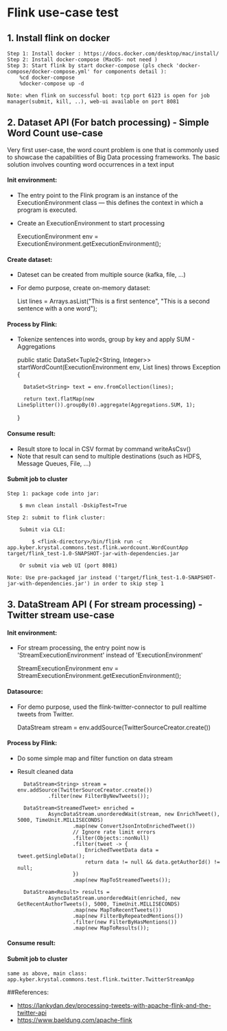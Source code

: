 # Flink use-case test
## 1. Install flink on docker
    Step 1: Install docker : https://docs.docker.com/desktop/mac/install/
    Step 2: Install docker-compose (MacOS- not need )
    Step 3: Start flink by start docker-compose (pls check 'docker-compose/docker-compose.yml' for components detail ):
        %cd docker-compose
        %docker-compose up -d

    Note: when flink on successful boot: tcp port 6123 is open for job manager(submit, kill, ..), web-ui available on port 8081  
## 2. Dataset API (For batch processing) - Simple Word Count use-case
Very first user-case, the word count problem is one that is commonly used to showcase the capabilities of Big Data processing frameworks. The basic solution involves counting word occurrences in a text input
#### Init environment:
- The entry point to the Flink program is an instance of the ExecutionEnvironment class — this defines the context in which a program is executed.
- Create an ExecutionEnvironment to start processing
 

    ExecutionEnvironment env = ExecutionEnvironment.getExecutionEnvironment();

#### Create dataset:

- Dateset can be created from multiple source (kafka, file, ...)
- For demo purpose, create on-memory dataset:


    List<String> lines = Arrays.asList("This is a first sentence", "This is a second sentence with a one word");
        
#### Process by Flink:

- Tokenize sentences into words, group by key and apply SUM - Aggregations


    public static DataSet<Tuple2<String, Integer>> startWordCount(ExecutionEnvironment env, List<String> lines) throws Exception {
        
        DataSet<String> text = env.fromCollection(lines);

        return text.flatMap(new LineSplitter()).groupBy(0).aggregate(Aggregations.SUM, 1);

    }
    
#### Consume result:

- Result store to local in CSV format by command writeAsCsv()
- Note that result can send to multiple destinations (such as HDFS, Message Queues, File, ...)

#### Submit job to cluster
    Step 1: package code into jar:

        $ mvn clean install -DskipTest=True

    Step 2: submit to flink cluster:

        Submit via CLI: 

            $ <flink-directory>/bin/flink run -c app.kyber.krystal.commons.test.flink.wordcount.WordCountApp target/flink_test-1.0-SNAPSHOT-jar-with-dependencies.jar

        Or submit via web UI (port 8081)

    Note: Use pre-packaged jar instead ('target/flink_test-1.0-SNAPSHOT-jar-with-dependencies.jar') in order to skip step 1
## 3. DataStream API ( For stream processing) - Twitter stream use-case

#### Init environment:
- For stream processing, the entry point now is 'StreamExecutionEnvironment' instead of 'ExecutionEnvironment'


    StreamExecutionEnvironment env = StreamExecutionEnvironment.getExecutionEnvironment();

#### Datasource:

- For demo purpose, used the flink-twitter-connector to pull realtime tweets from Twitter.

  
    DataStream<String> stream = env.addSource(TwitterSourceCreator.create())
#### Process by Flink:

- Do some simple map and filter function on data stream
- Result cleaned data

        DataStream<String> stream = env.addSource(TwitterSourceCreator.create())
                .filter(new FilterByNewTweets());

        DataStream<StreamedTweet> enriched =
                AsyncDataStream.unorderedWait(stream, new EnrichTweet(), 5000, TimeUnit.MILLISECONDS)
                        .map(new ConvertJsonIntoEnrichedTweet())
                        // Ignore rate limit errors
                        .filter(Objects::nonNull)
                        .filter(tweet -> {
                            EnrichedTweetData data = tweet.getSingleData();
                            return data != null && data.getAuthorId() != null;
                        })
                        .map(new MapToStreamedTweets());

        DataStream<Result> results =
                AsyncDataStream.unorderedWait(enriched, new GetRecentAuthorTweets(), 5000, TimeUnit.MILLISECONDS)
                        .map(new MapToRecentTweets())
                        .map(new FilterByRepeatedMentions())
                        .filter(new FilterByHasMentions())
                        .map(new MapToResults());

#### Consume result:

#### Submit job to cluster

    

    same as above, main class: app.kyber.krystal.commons.test.flink.twitter.TwitterStreamApp


##References:

- https://lankydan.dev/processing-tweets-with-apache-flink-and-the-twitter-api
- https://www.baeldung.com/apache-flink
    